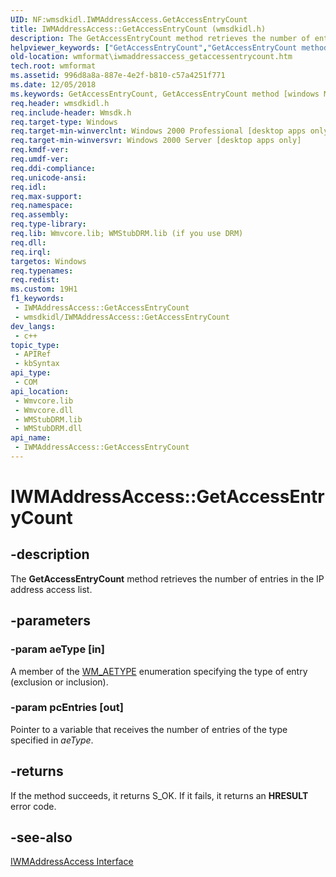 ```yaml
---
UID: NF:wmsdkidl.IWMAddressAccess.GetAccessEntryCount
title: IWMAddressAccess::GetAccessEntryCount (wmsdkidl.h)
description: The GetAccessEntryCount method retrieves the number of entries in the IP address access list.
helpviewer_keywords: ["GetAccessEntryCount","GetAccessEntryCount method [windows Media Format]","GetAccessEntryCount method [windows Media Format]","IWMAddressAccess interface","IWMAddressAccess interface [windows Media Format]","GetAccessEntryCount method","IWMAddressAccess.GetAccessEntryCount","IWMAddressAccess::GetAccessEntryCount","IWMAddressAccessGetAccessEntryCount","wmformat.iwmaddressaccess_getaccessentrycount","wmsdkidl/IWMAddressAccess::GetAccessEntryCount"]
old-location: wmformat\iwmaddressaccess_getaccessentrycount.htm
tech.root: wmformat
ms.assetid: 996d8a8a-887e-4e2f-b810-c57a4251f771
ms.date: 12/05/2018
ms.keywords: GetAccessEntryCount, GetAccessEntryCount method [windows Media Format], GetAccessEntryCount method [windows Media Format],IWMAddressAccess interface, IWMAddressAccess interface [windows Media Format],GetAccessEntryCount method, IWMAddressAccess.GetAccessEntryCount, IWMAddressAccess::GetAccessEntryCount, IWMAddressAccessGetAccessEntryCount, wmformat.iwmaddressaccess_getaccessentrycount, wmsdkidl/IWMAddressAccess::GetAccessEntryCount
req.header: wmsdkidl.h
req.include-header: Wmsdk.h
req.target-type: Windows
req.target-min-winverclnt: Windows 2000 Professional [desktop apps only],Windows Media Format 9 Series SDK, or later versions of the SDK
req.target-min-winversvr: Windows 2000 Server [desktop apps only]
req.kmdf-ver: 
req.umdf-ver: 
req.ddi-compliance: 
req.unicode-ansi: 
req.idl: 
req.max-support: 
req.namespace: 
req.assembly: 
req.type-library: 
req.lib: Wmvcore.lib; WMStubDRM.lib (if you use DRM)
req.dll: 
req.irql: 
targetos: Windows
req.typenames: 
req.redist: 
ms.custom: 19H1
f1_keywords:
 - IWMAddressAccess::GetAccessEntryCount
 - wmsdkidl/IWMAddressAccess::GetAccessEntryCount
dev_langs:
 - c++
topic_type:
 - APIRef
 - kbSyntax
api_type:
 - COM
api_location:
 - Wmvcore.lib
 - Wmvcore.dll
 - WMStubDRM.lib
 - WMStubDRM.dll
api_name:
 - IWMAddressAccess::GetAccessEntryCount
---
```


# IWMAddressAccess::GetAccessEntryCount


## -description

The <b>GetAccessEntryCount</b> method retrieves the number of entries in the IP address access list.

## -parameters

### -param aeType [in]

A member of the <a href="/windows/desktop/api/wmsdkidl/ne-wmsdkidl-wm_aetype">WM_AETYPE</a> enumeration specifying the type of entry (exclusion or inclusion).

### -param pcEntries [out]

Pointer to a variable that receives the number of entries of the type specified in <i>aeType</i>.

## -returns

If the method succeeds, it returns S_OK. If it fails, it returns an <b>HRESULT</b> error code.

## -see-also

<a href="/windows/desktop/api/wmsdkidl/nn-wmsdkidl-iwmaddressaccess">IWMAddressAccess Interface</a>

